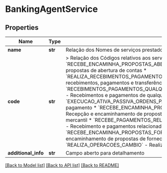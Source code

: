 # BankingAgentService

## Properties
Name | Type | Description | Notes
------------ | ------------- | ------------- | -------------
**name** | **str** | Relação dos Nomes de serviços prestados pelo Correspondente | 
**code** | **str** | &gt; Relação dos Códigos relativos aos serviços prestados pelo Correspondente  * &#x60;RECEBE_ENCAMINHA_PROPOSTAS_ABERTURA_CONTAS&#x60; - Recepção e encaminhamento de propostas de abertura de contas  * &#x60;REALIZA_RECEBIMENTOS_PAGAMENTOS_TRANSFERENCIAS_ELETRONICAS&#x60; - Realização de recebimentos, pagamentos e transferências eletrônicas  * &#x60;RECEBIMENTOS_PAGAMENTOS_QUALQUER_NATUREZA_EXECUCAO_CONTRATOS_CONVENIO&#x60; - Recebimentos e pagamentos de qualquer natureza  * &#x60;EXECUCAO_ATIVA_PASSIVA_ORDENS_PAGAMENTO&#x60; - Execução ativa e passiva de ordens de pagamento  * &#x60;RECEBE_ENCAMINHA_PROPOSTAS_CREDITO_ARRENDAMENTO_MERCANTIL&#x60; - Recepção e encaminhamento de propostas de operações de crédito e de arrendamento mercantil  * &#x60;RECEBE_PAGAMENTOS_RELACIONADOS_LETRAS_CAMBIO_ACEITE_INSTITUICAO&#x60; - Recebimento e pagamentos relacionados a letras de câmbio de aceite da instituição  * &#x60;RECEBE_ENCAMINHA_PROPOSTAS_FORNECIMENTO_CARTAO_CREDITO&#x60; - Recepção e encaminhamento de propostas de fornecimento de cartões de crédito  * &#x60;REALIZA_OPERACOES_CAMBIO&#x60; - Realização de operações de câmbio  * &#x60;OUTROS&#x60; - Outros | 
**additional_info** | **str** | Campo aberto para detalhamento | [optional] 

[[Back to Model list]](../README.md#documentation-for-models) [[Back to API list]](../README.md#documentation-for-api-endpoints) [[Back to README]](../README.md)

